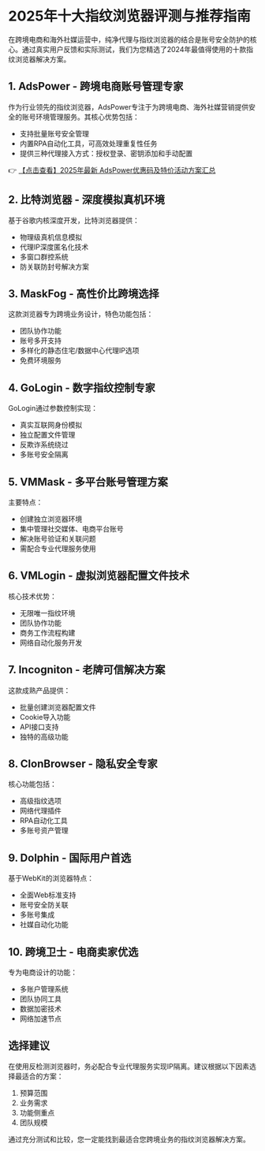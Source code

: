 # 2025年十大指纹浏览器评测与推荐指南

在跨境电商和海外社媒运营中，纯净代理与指纹浏览器的结合是账号安全防护的核心。通过真实用户反馈和实际测试，我们为您精选了2024年最值得使用的十款指纹浏览器解决方案。

## 1. AdsPower - 跨境电商账号管理专家

作为行业领先的指纹浏览器，AdsPower专注于为跨境电商、海外社媒营销提供安全的账号环境管理服务。其核心优势包括：

- 支持批量账号安全管理
- 内置RPA自动化工具，可高效处理重复性任务
- 提供三种代理接入方式：授权登录、密钥添加和手动配置

👉 [【点击查看】2025年最新 AdsPower优惠码及特价活动方案汇总](https://bit.ly/adspower_free)

## 2. 比特浏览器 - 深度模拟真机环境

基于谷歌内核深度开发，比特浏览器提供：
- 物理级真机信息模拟
- 代理IP深度匿名化技术
- 多窗口群控系统
- 防关联防封号解决方案

## 3. MaskFog - 高性价比跨境选择

这款浏览器专为跨境业务设计，特色功能包括：
- 团队协作功能
- 账号多开支持
- 多样化的静态住宅/数据中心代理IP选项
- 免费环境服务

## 4. GoLogin - 数字指纹控制专家

GoLogin通过参数控制实现：
- 真实互联网身份模拟
- 独立配置文件管理
- 反欺诈系统绕过
- 多账号安全隔离

## 5. VMMask - 多平台账号管理方案

主要特点：
- 创建独立浏览器环境
- 集中管理社交媒体、电商平台账号
- 解决账号验证和关联问题
- 需配合专业代理服务使用

## 6. VMLogin - 虚拟浏览器配置文件技术

核心技术优势：
- 无限唯一指纹环境
- 团队协作功能
- 商务工作流程构建
- 网络自动化服务开发

## 7. Incogniton - 老牌可信解决方案

这款成熟产品提供：
- 批量创建浏览器配置文件
- Cookie导入功能
- API接口支持
- 独特的高级功能

## 8. ClonBrowser - 隐私安全专家

核心功能包括：
- 高级指纹选项
- 网络代理插件
- RPA自动化工具
- 多账号资产管理

## 9. Dolphin - 国际用户首选

基于WebKit的浏览器特点：
- 全面Web标准支持
- 账号安全防关联
- 多账号集成
- 社媒自动化功能

## 10. 跨境卫士 - 电商卖家优选

专为电商设计的功能：
- 多账户管理系统
- 团队协同工具
- 数据加密技术
- 网络加速节点

## 选择建议

在使用反检测浏览器时，务必配合专业代理服务实现IP隔离。建议根据以下因素选择最适合的方案：
1. 预算范围
2. 业务需求
3. 功能侧重点
4. 团队规模

通过充分测试和比较，您一定能找到最适合您跨境业务的指纹浏览器解决方案。